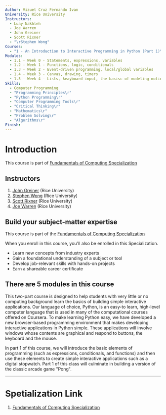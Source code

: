 ```yaml
---
Author: Vizuet Cruz Fernando Ivan
University: Rice University
Instructors:
  - Luay Nakhleh
  - Joe Warren
  - John Greiner
  - Scott Rixner
  - "\rStephen Wong"
Courses:
  - "1 - An Introduction to Interactive Programming in Python (Part 1)\r"
Modules:
  - 1.1 - Week 0 - Statements, expressions, variables
  - 1.2 - Week 1 - Functions, logic, conditionals
  - 1.3 - Week 2 - Event-driven programming, local/global variables
  - 1.4 - Week 3 - Canvas, drawing, timers
  - 1.5 - Week 4 - Lists, keayboard input, the basisc of modeling motion
Skills:
  - Computer Programming
  - "Programming Principles\r"
  - "Python Programming\r"
  - "Computer Programming Tools\r"
  - "Critical Thinking\r"
  - "Mathematics\r"
  - "Problem Solving\r"
  - "Algorithms\r"
Finish:
---
```

# Introduction

This course is part of [Fundamentals of Computing Specialization](https://www.coursera.org/specializations/computer-fundamentals)
## Instructors

1. [John Greiner](https://www.coursera.org/instructor/~530929) (Rice University)
2. [Stephen Wong](https://www.coursera.org/instructor/stephenwong) (Rice University)
3. [Scott Rixner](https://www.coursera.org/instructor/~726142) (Rice University)
4. [Joe Warren](https://www.coursera.org/instructor/~527518) (Rice University)
## Build your subject-matter expertise

This course is part of the [Fundamentals of Computing Specialization](https://www.coursera.org/programs/universidad-autonoma-metropolitana-on-coursera-oo8cr/specializations/computer-fundamentals)

When you enroll in this course, you'll also be enrolled in this Specialization.

- Learn new concepts from industry experts
- Gain a foundational understanding of a subject or tool
- Develop job-relevant skills with hands-on projects
- Earn a shareable career certificate
## There are 5 modules in this course

This two-part course is designed to help students with very little or no computing background learn the basics of building simple interactive applications. Our language of choice, Python, is an easy-to learn, high-level computer language that is used in many of the computational courses offered on Coursera. To make learning Python easy, we have developed a new browser-based programming environment that makes developing interactive applications in Python simple. These applications will involve windows whose contents are graphical and respond to buttons, the keyboard and the mouse.

In part 1 of this course, we will introduce the basic elements of programming (such as expressions, conditionals, and functions) and then use these elements to create simple interactive applications such as a digital stopwatch. Part 1 of this class will culminate in building a version of the classic arcade game "Pong".

---
# Spetialization Link 

1. [Fundamentals of Computing Specialization](https://www.coursera.org/programs/universidad-autonoma-metropolitana-on-coursera-oo8cr/specializations/computer-fundamentals)

